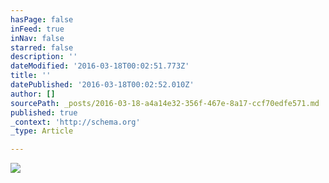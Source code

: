 ```yaml
---
hasPage: false
inFeed: true
inNav: false
starred: false
description: ''
dateModified: '2016-03-18T00:02:51.773Z'
title: ''
datePublished: '2016-03-18T00:02:52.010Z'
author: []
sourcePath: _posts/2016-03-18-a4a14e32-356f-467e-8a17-ccf70edfe571.md
published: true
_context: 'http://schema.org'
_type: Article

---
```

![](https://the-grid-user-content.s3-us-west-2.amazonaws.com/82dd5ea6-09a1-4cce-919e-e28f122aeb7f.jpg)